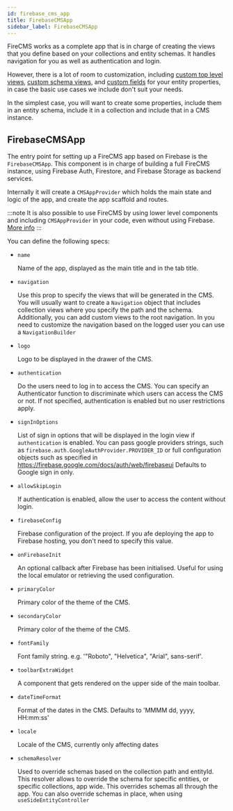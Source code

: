 ```yaml
---
id: firebase_cms_app
title: FirebaseCMSApp
sidebar_label: FirebaseCMSApp
---
```


FireCMS works as a complete app that is in charge of creating the views that
you define based on your collections and entity schemas. It handles
navigation for you as well as authentication and login.

However, there is a lot of room to customization, including [custom top level views](custom_top_level_views.md),
[custom schema views](custom_schema_views.md), and [custom fields](custom_fields.md)
for your entity properties, in case the basic use cases we include don't suit your needs.

In the simplest case, you will want to create some properties, include them
in an entity schema, include it in a collection and include that in a CMS
instance.

## FirebaseCMSApp

The entry point for setting up a FireCMS app based on Firebase is the `FirebaseCMSApp`.
This component is in charge of building a full FireCMS instance, using Firebase Auth,
Firestore, and Firebase Storage as backend services.

Internally it will create a `CMSAppProvider` which holds the main state and
logic of the app, and create the app scaffold and routes.

:::note
It is also possible to use FireCMS by using lower level components and including
`CMSAppProvider` in your code, even without using Firebase.
[More info](custom_cms_app.md)
:::

You can define the following specs:

- `name`

  Name of the app, displayed as the main title and in the tab title.

- `navigation`

  Use this prop to specify the views that will be generated in the
  CMS. You will usually want to create a `Navigation` object that includes
  collection views where you specify the path and the schema. Additionally, you
  can add custom views to the root navigation. In you need to customize the
  navigation based on the logged user you can use a `NavigationBuilder`

- `logo`

  Logo to be displayed in the drawer of the CMS.

- `authentication`

  Do the users need to log in to access the CMS. You can
  specify an Authenticator function to discriminate which users can access the
  CMS or not. If not specified, authentication is enabled but no user
  restrictions apply.

- `signInOptions`

  List of sign in options that will be displayed in the login
  view if `authentication` is enabled. You can pass google providers strings,
  such as `firebase.auth.GoogleAuthProvider.PROVIDER_ID` or full configuration
  objects such as specified in https://firebase.google.com/docs/auth/web/firebaseui
  Defaults to Google sign in only.

- `allowSkipLogin`

  If authentication is enabled, allow the user to access the
  content without login.

- `firebaseConfig`

  Firebase configuration of the project. If you afe deploying
  the app to Firebase hosting, you don't need to specify this value.

- `onFirebaseInit`

  An optional callback after Firebase has been initialised.
  Useful for using the local emulator or retrieving the used configuration.

- `primaryColor`

  Primary color of the theme of the CMS.

- `secondaryColor`

  Primary color of the theme of the CMS.

- `fontFamily`

  Font family string. e.g. '"Roboto", "Helvetica", "Arial",
  sans-serif'.

- `toolbarExtraWidget`

  A component that gets rendered on the upper side of the
  main toolbar.

- `dateTimeFormat`

  Format of the dates in the CMS. Defaults to 'MMMM dd, yyyy,
  HH:mm:ss'

- `locale`

  Locale of the CMS, currently only affecting dates

- `schemaResolver`

  Used to override schemas based on the collection path and
  entityId. This resolver allows to override the schema for specific entities,
  or specific collections, app wide. This overrides schemas all through the app.
  You can also override schemas in place, when using `useSideEntityController`

